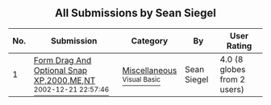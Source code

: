 ﻿<div align="center">

## All Submissions by Sean Siegel

</div>

No.  | Submission | Category | By   | User Rating
---- | ---------- | -------- | ---- | -----------
1 | [Form Drag And Optional Snap XP,2000,ME,NT<br /><sup>2002-12-21 22:57:46</sup>](https://github.com/Planet-Source-Code/sean-siegel-form-drag-and-optional-snap-xp-2000-me-nt__1-41774) | [Miscellaneous<br /><sup>Visual Basic</sup>](../ByCategory/miscellaneous__1-1.md) | Sean Siegel | 4.0 (8 globes from 2 users)
